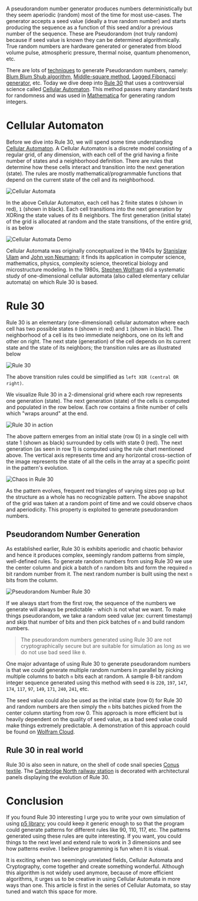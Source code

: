 A pseudorandom number generator produces numbers deterministically but they seem aperiodic (random) most of the time for most use-cases. The generator accepts a seed value (ideally a true random number) and starts producing the sequence as a function of this seed and/or a previous number of the sequence. These are Pseudorandom (not truly random) because if seed value is known they can be determined algorithmically. True random numbers are hardware generated or generated from blood volume pulse, atmospheric pressure, thermal noise, quantum phenomenon, etc.

There are lots of [techniques](https://en.wikipedia.org/wiki/List_of_random_number_generators#Pseudorandom_number_generators_(PRNGs)) to generate Pseudorandom numbers, namely: [Blum Blum Shub algorithm](https://en.wikipedia.org/wiki/Blum_Blum_Shub), [Middle-square method](https://en.wikipedia.org/wiki/Middle-square_method), [Lagged Fibonacci generator](https://en.wikipedia.org/wiki/Lagged_Fibonacci_generator), etc. Today we dive deep into [Rule 30](https://en.wikipedia.org/wiki/Rule_30) that uses a controversial science called [Cellular Automaton](https://en.wikipedia.org/wiki/Cellular_automaton). This method passes many standard tests for randomness and was used in [Mathematica](https://www.wolfram.com/mathematica/online/) for generating random integers.

# Cellular Automaton
Before we dive into Rule 30, we will spend some time understanding [Cellular Automaton](https://en.wikipedia.org/wiki/Cellular_automaton). A Cellular Automaton is a discrete model consisting of a regular grid, of any dimension, with each cell of the grid having a finite number of states and a neighborhood definition. There are rules that determine how these cells interact and transition into the next generation (state). The rules are mostly mathematical/programmable functions that depend on the current state of the cell and its neighborhood.

![Cellular Automata](https://user-images.githubusercontent.com/4745789/74360178-9bcfe300-4dea-11ea-8c87-91005e89c881.png)

In the above Cellular Automaton, each cell has 2 finite states `0` (shown in red), `1` (shown in black). Each cell transitions into the next generation by XORing the state values of its 8 neighbors. The first generation (initial state) of the grid is allocated at random and the state transitions, of the entire grid, is as below

![Cellular Automata Demo](https://media.giphy.com/media/J27aUn6QIWZFnVWzEB/giphy.gif)

Cellular Automata was originally conceptualized in the 1940s by [Stanislaw Ulam](https://en.wikipedia.org/wiki/Stanislaw_Ulam) and [John von Neumann](https://en.wikipedia.org/wiki/John_von_Neumann); it finds its application in computer science, mathematics, physics, complexity science, theoretical biology and microstructure modeling. In the 1980s, [Stephen Wolfram](https://en.wikipedia.org/wiki/Stephen_Wolfram) did a systematic study of one-dimensional cellular automata (also called elementary cellular automata) on which Rule 30 is based.

# Rule 30
Rule 30 is an elementary (one-dimensional) cellular automaton where each cell has two possible states `0` (shown in red) and `1` (shown in black). The neighborhood of a cell is its two immediate neighbors, one on its left and other on right. The next state (generation) of the cell depends on its current state and the state of its neighbors; the transition rules are as illustrated below

![Rule 30](https://user-images.githubusercontent.com/4745789/74396927-78805480-4e39-11ea-8349-b6774d05a600.png)

The above transition rules could be simplified as `left XOR (central OR right)`.

We visualize Rule 30 in a 2-dimensional grid where each row represents one generation (state). The next generation (state) of the cells is computed and populated in the row below. Each row contains a finite number of cells which "wraps around" at the end.

![Rule 30 in action](https://media.giphy.com/media/d9YuURGwsOD8qVt8uE/giphy.gif)

The above pattern emerges from an initial state (row 0) in a single cell with state 1 (shown as black) surrounded by cells with state 0 (red). The next generation (as seen in row 1) is computed using the rule chart mentioned above. The vertical axis represents time and any horizontal cross-section of the image represents the state of all the cells in the array at a specific point in the pattern's evolution.

![Chaos in Rule 30](https://user-images.githubusercontent.com/4745789/74433188-f1a59900-4e85-11ea-970d-c60af22568ea.png)

As the pattern evolves, frequent red triangles of varying sizes pop up but the structure as a whole has no recognizable pattern. The above snapshot of the grid was taken at a random point of time and we could observe chaos and aperiodicity. This property is exploited to generate pseudorandom numbers.

## Pseudorandom Number Generation
As established earlier, Rule 30 is exhibits aperiodic and chaotic behavior and hence it produces complex, seemingly random patterns from simple, well-defined rules. To generate random numbers from using Rule 30 we use the center column and pick a batch of `n` random bits and form the required `n` bit random number from it. The next random number is built using the next `n` bits from the column.

![Pseudorandom Number Rule 30](https://user-images.githubusercontent.com/4745789/74435575-c2455b00-4e8a-11ea-835b-ca5f722dae9e.png)

If we always start from the first row, the sequence of the numbers we generate will always be predictable - which is not what we want. To make things pseudorandom, we take a random seed value (ex: current timestamp) and skip that number of bits and then pick batches of `n` and build random numbers.

> The pseudorandom numbers generated using Rule 30 are not cryptographically secure but are suitable for simulation as long as we do not use bad seed like `0`.

One major advantage of using Rule 30 to generate pseudorandom numbers is that we could generate multiple random numbers in parallel by picking multiple columns to batch `n` bits each at random. A sample 8-bit random integer sequence generated using this method with seed `0` is `220`, `197`, `147`, `174`, `117`, `97`, `149`, `171`, `240`, `241`, etc.

The seed value could also be used as the initial state (row 0) for Rule 30 and random numbers are then simply the `n` bits batches picked from the center column starting from row 0. This approach is more efficient but is heavily dependent on the quality of seed value, as a bad seed value could make things extremely predictable. A demonstration of this approach could be found on [Wolfram Cloud](https://demonstrations.wolfram.com/UsingRule30ToGeneratePseudorandomRealNumbers/).

## Rule 30 in real world

Rule 30 is also seen in nature, on the shell of code snail species [Conus textile](https://en.wikipedia.org/wiki/Conus_textile). The [Cambridge North railway station](https://en.wikipedia.org/wiki/Cambridge_North_railway_station#Facilities) is decorated with architectural panels displaying the evolution of Rule 30.

# Conclusion
If you found Rule 30 interesting I urge you to write your own simulation of using [p5 library](https://p5js.org/); you could keep it generic enough to so that the program could generate patterns for different rules like 90, 110, 117, etc. The patterns generated using these rules are quite interesting. If you want, you could things to the next level and extend rule to work in 3 dimensions and see how patterns evolve. I believe programming is fun when it is visual.

It is exciting when two seemingly unrelated fields, Cellular Automata and Cryptography, come together and create something wonderful. Although this algorithm is not widely used anymore, because of more efficient algorithms, it urges us to be creative in using Cellular Automata in more ways than one. This article is first in the series of Cellular Automata, so stay tuned and watch this space for more.
